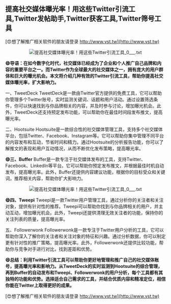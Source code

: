 ## **提高社交媒体曝光率！用这些Twitter引流工具,Twitter发帖助手,Twitter获客工具,Twitter筛号工具**

[😍想了解推广相关软件的朋友请登录 http://www.vst.tw](http://www.vst.tw)

 <center><img src="https://vst.tw/MP4/tuiguang/png/6.png" alt="提高社交媒体曝光率！用这些Twitter引流工具_0___.txt"></center>

**😄导语：在如今数字化时代，社交媒体已经成为了企业和个人推广自己品牌和内容的重要平台之一。而Twitter作为全球最大的社交媒体之一，拥有庞大的用户群体和巨大的曝光机会。本文将介绍几种有效的Twitter引流工具，帮助你提高社交媒体曝光率，扩大影响力。**

一、TweetDeck
TweetDeck是一款由Twitter官方提供的免费工具，它可以帮助你管理多个Twitter账号，实时监测关键词、话题和用户活动。通过设置筛选条件，你可以快速找到与你品牌相关的内容，并及时参与讨论，增加曝光机会。此外，TweetDeck还支持预定发布功能，可以帮助你在最佳时间段发布推文，提高曝光率。

二、Hootsuite
Hootsuite是一款综合性的社交媒体管理工具，支持多个社交媒体平台，包括Twitter、Facebook、Instagram等。它可以帮助你集中管理不同平台的内容发布和互动，节省时间和精力。通过Hootsuite的分析报告功能，你可以了解推文的表现和用户互动情况，从而不断优化发布策略，提高曝光率。

**😄三、Buffer**
Buffer是一款专注于社交媒体发布的工具，支持Twitter、Facebook、LinkedIn等平台。它可以帮助你预定发布推文，并根据最佳时机自动发布，提高曝光率。此外，Buffer还提供内容建议功能，根据你的目标受众和关键词，推荐相关内容，帮助你扩大影响力。

 <center><img src="https://vst.tw/MP4/tuiguang/png/6.png" alt="提高社交媒体曝光率！用这些Twitter引流工具_0___.txt"></center>

**😄四、Tweepi**
Tweepi是一款Twitter用户管理工具，通过分析你的关注者和关注对象，提供有针对性的推荐。Tweepi可以帮助你找到与你品牌相关的用户，并主动互动，增加曝光机会。此外，Tweepi还提供清理无效关注者的功能，保持你的关注列表的质量，提高曝光率。

五、Followerwonk
Followerwonk是一款专注于Twitter用户分析的工具，它可以帮助你深入了解你的关注者和关注对象的特征和兴趣。通过分析数据，你可以制定更有针对性的推广策略，提高曝光率。此外，Followerwonk还提供比较功能，帮助你与竞争对手进行对比，找到差距和优势。

**😄总结：利用Twitter引流工具可以帮助你更好地管理和推广自己的社交媒体账号，提高曝光率和影响力。从TweetDeck的实时监测到Hootsuite的综合管理，再到Buffer的自动发布和Tweepi、Followerwonk的用户分析，每个工具都有其独特的功能和优势。选择适合自己需求的工具，并结合优质内容和精准定位，相信你能在Twitter上取得更好的成果。**

[😍想了解推广相关软件的朋友请登录 http://www.vst.tw](http://www.vst.tw)



